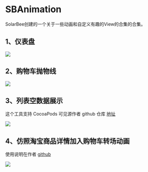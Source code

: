 # SBAnimation
SolarBee创建的一个关于一些动画和自定义有趣的View的合集的合集。



## 1、仪表盘

<img src="http://ojno1pj4x.bkt.clouddn.com/91B9BB1D47A45C3FD69A20FB5813C31F.jpg">



## 2、购物车抛物线

<img src="http://ojno1pj4x.bkt.clouddn.com/%E8%B4%AD%E7%89%A9%E8%BD%A6%E6%8A%9B%E7%89%A9%E7%BA%BF.gif">





## 3、列表空数据展示

这个工具支持 CocoaPods 可见源作者 github 仓库 [地址](https://github.com/ProgramerSunny/EmptyDataKit)

<img src="http://ojno1pj4x.bkt.clouddn.com/EmptyDataKit.gif">



## 4、仿照淘宝商品详情加入购物车转场动画

使用说明在作者 [github](https://github.com/ProgramerSunny/SYTaoBaoAnimation)

<img src="http://ojno1pj4x.bkt.clouddn.com/ProgramerSunnyDemo.gif">